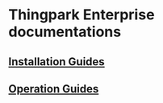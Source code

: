 # Thingpark Enterprise documentations

## [Installation Guides](installation-guides/)

## [Operation Guides](operation-guides/README.md)
